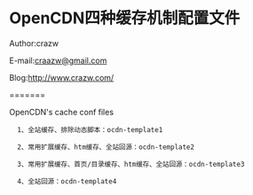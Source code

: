 OpenCDN四种缓存机制配置文件
======

Author:crazw

E-mail:craazw@gmail.com

Blog:http://www.crazw.com/

=======

OpenCDN's cache conf files
      
      1、全站缓存、排除动态脚本：ocdn-template1
      
      2、常用扩展缓存、htm缓存、全站回源：ocdn-template2
      
      3、常用扩展缓存、首页/目录缓存、htm缓存、全站回源：ocdn-template3
      
      4、全站回源：ocdn-template4
